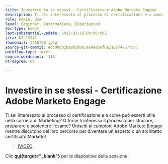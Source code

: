 ```yaml
---
title: Investire in se stessi - Certificazione Adobe Marketo Engage
description: Ti sei interessato al processo di certificazione e a come può esserti utile nella carriera di Marketing? O forse ti interessa il processo per studiare, preparare e sostenere l'esame? Unisciti ai campioni Adobe Marketo Engage mentre discutono del loro percorso per diventare un esperto o un architetto certificato Marketo!
role: Admin, User
level: Beginner, Intermediate, Experienced
doc-type: Event
last-substantial-update: 2023-03-16T00:00:00Z
jira: KT-12941
thumbnail: 3416760.jpeg
source-git-commit: edd0bdb28a9b3d065a64a95af6a216b747577c77
workflow-type: tm+mt
source-wordcount: '116'
ht-degree: 0%

---
```


# Investire in se stessi - Certificazione Adobe Marketo Engage

Ti sei interessato al processo di certificazione e a come può esserti utile nella carriera di Marketing? O forse ti interessa il processo per studiare, preparare e sostenere l&#39;esame? Unisciti ai campioni Adobe Marketo Engage mentre discutono del loro percorso per diventare un esperto o un architetto certificato Marketo!

>[!VIDEO](https://video.tv.adobe.com/v/3416760/?quality=12&learn=on)

Clic **[qui](assets/certification.pdf){target="_blank"}** per le diapositive della sessione.
